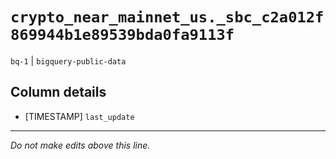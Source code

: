 # `crypto_near_mainnet_us._sbc_c2a012f869944b1e89539bda0fa9113f`
`bq-1` | `bigquery-public-data`

## Column details
* [TIMESTAMP] `last_update`

-------------------------------------------------------------------------------
*Do not make edits above this line.*
